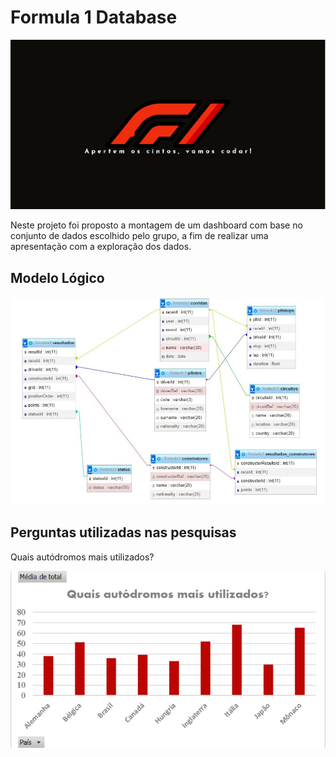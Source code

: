 # Formula 1 Database

![imagem da capa de apresentação](./apresentacao.jpg)

Neste projeto foi proposto a montagem de um dashboard com base no conjunto de dados escolhido pelo grupo, a fim de realizar uma apresentação com a exploração dos dados.

## Modelo Lógico
![imagem modelo lógico](./md_logico.jpg)

## Perguntas utilizadas nas pesquisas

Quais autódromos mais utilizados?

<p align="center">
  <img src="./Circuitos/grafico-circuito.png">
</p>

